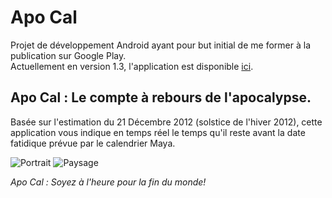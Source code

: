 # Apo Cal #

Projet de développement Android ayant pour but initial de me former à la publication sur Google Play.  
Actuellement en version 1.3, l'application est disponible [ici](https://play.google.com/store/apps/details?id=fr.alainmuller.android.apocal "Apo Cal sur Google Play").

## Apo Cal : Le compte à rebours de l'apocalypse. ##

Basée sur l'estimation du 21 Décembre 2012 (solstice de l'hiver 2012), cette application vous indique en temps réel le temps qu'il reste avant la date fatidique prévue par le calendrier Maya.

![Portrait](http://www.alainmuller.fr/android/img/framed_20120919_141013.png "Apo Cal en mode portrait")
![Paysage](http://www.alainmuller.fr/android/img/framed_20120919_141022.png "Apo Cal en mode paysage")

_Apo Cal : Soyez à l'heure pour la fin du monde!_
